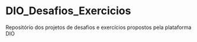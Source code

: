 # DIO_Desafios_Exercicios
Repositório dos projetos de desafios e exercícios propostos pela plataforma DIO
